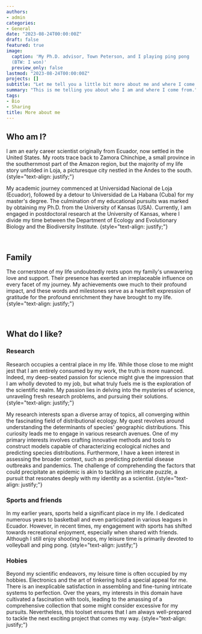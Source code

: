 ```yaml
---
authors:
- admin
categories:
- General
date: "2023-08-24T00:00:00Z"
draft: false
featured: true
image:
  caption: 'My Ph.D. advisor, Town Peterson, and I playing ping pong 
  (BTW: I won)'
  preview_only: false
lastmod: "2023-08-24T00:00:00Z"
projects: []
subtitle: "Let me tell you a little bit more about me and where I come from"
summary: "This is me telling you about who I am and where I come from."
tags:
- Bio
- Sharing
title: More about me
---
```


## Who am I?

I am an early career scientist originally from Ecuador, now settled in the United States. My roots trace back to Zamora Chinchipe, a small province in the southernmost part of the Amazon region, but the majority of my life story unfolded in Loja, a picturesque city nestled in the Andes to the south.
{style="text-align: justify;"}

My academic journey commenced at Universidad Nacional de Loja (Ecuador), followed by a detour to Universidad de La Habana (Cuba) for my master's degree. The culmination of my educational pursuits was marked by obtaining my Ph.D. from the University of Kansas (USA). Currently, I am engaged in postdoctoral research at the University of Kansas, where I divide my time between the Department of Ecology and Evolutionary Biology and the Biodiversity Institute.
{style="text-align: justify;"}

<br>

## Family

The cornerstone of my life undoubtedly rests upon my family's unwavering love and support. Their presence has exerted an irreplaceable influence on every facet of my journey. My achievements owe much to their profound impact, and these words and milestones serve as a heartfelt expression of gratitude for the profound enrichment they have brought to my life.
{style="text-align: justify;"}

<br>

## What do I like?

### Research

Research occupies a central place in my life. While those close to me might jest that I am entirely consumed by my work, the truth is more nuanced. Indeed, my deep-seated passion for science might give the impression that I am wholly devoted to my job, but what truly fuels me is the exploration of the scientific realm. My passion lies in delving into the mysteries of science, unraveling fresh research problems, and pursuing their solutions.
{style="text-align: justify;"}

My research interests span a diverse array of topics, all converging within the fascinating field of distributional ecology. My quest revolves around understanding the determinants of species' geographic distributions. This curiosity leads me to engage in various research avenues. One of my primary interests involves crafting innovative methods and tools to construct models capable of characterizing ecological niches and predicting species distributions. Furthermore, I have a keen interest in assessing the broader context, such as predicting potential disease outbreaks and pandemics. The challenge of comprehending the factors that could precipitate an epidemic is akin to tackling an intricate puzzle, a pursuit that resonates deeply with my identity as a scientist.
{style="text-align: justify;"}


### Sports and friends

In my earlier years, sports held a significant place in my life. I dedicated numerous years to basketball and even participated in various leagues in Ecuador. However, in recent times, my engagement with sports has shifted towards recreational enjoyment, especially when shared with friends. Although I still enjoy shooting hoops, my leisure time is primarily devoted to volleyball and ping pong.
{style="text-align: justify;"}


### Hobies 

Beyond my scientific endeavors, my leisure time is often occupied by my hobbies. Electronics and the art of tinkering hold a special appeal for me. There is an inexplicable satisfaction in assembling and fine-tuning intricate systems to perfection. Over the years, my interests in this domain have cultivated a fascination with tools, leading to the amassing of a comprehensive collection that some might consider excessive for my pursuits. Nevertheless, this toolset ensures that I am always well-prepared to tackle the next exciting project that comes my way.
{style="text-align: justify;"}